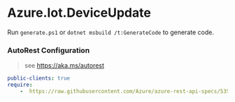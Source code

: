 # Azure.Iot.DeviceUpdate

Run `generate.ps1` or `dotnet msbuild /t:GenerateCode` to generate code.

### AutoRest Configuration
> see https://aka.ms/autorest

``` yaml
public-clients: true
require:
    -  https://raw.githubusercontent.com/Azure/azure-rest-api-specs/53574efb3c9199b9dcec21bd8e7ca5b9e8d4f9b9/specification/deviceupdate/data-plane/readme.md
```
